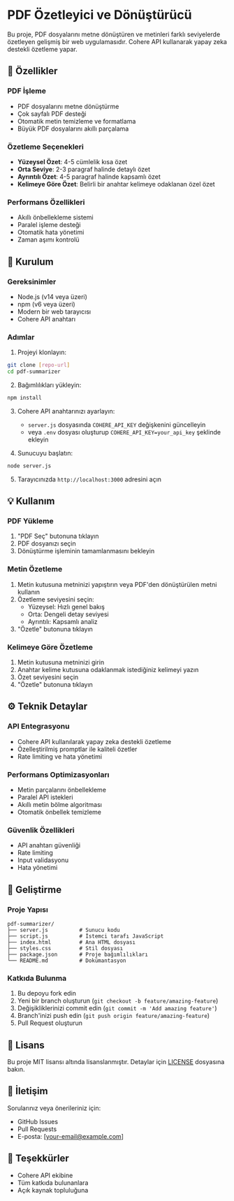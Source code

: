 # PDF Özetleyici ve Dönüştürücü

Bu proje, PDF dosyalarını metne dönüştüren ve metinleri farklı seviyelerde özetleyen gelişmiş bir web uygulamasıdır. Cohere API kullanarak yapay zeka destekli özetleme yapar.

## 🌟 Özellikler

### PDF İşleme

- PDF dosyalarını metne dönüştürme
- Çok sayfalı PDF desteği
- Otomatik metin temizleme ve formatlama
- Büyük PDF dosyalarını akıllı parçalama

### Özetleme Seçenekleri

- **Yüzeysel Özet**: 4-5 cümlelik kısa özet
- **Orta Seviye**: 2-3 paragraf halinde detaylı özet
- **Ayrıntılı Özet**: 4-5 paragraf halinde kapsamlı özet
- **Kelimeye Göre Özet**: Belirli bir anahtar kelimeye odaklanan özel özet

### Performans Özellikleri

- Akıllı önbellekleme sistemi
- Paralel işleme desteği
- Otomatik hata yönetimi
- Zaman aşımı kontrolü

## 🚀 Kurulum

### Gereksinimler

- Node.js (v14 veya üzeri)
- npm (v6 veya üzeri)
- Modern bir web tarayıcısı
- Cohere API anahtarı

### Adımlar

1. Projeyi klonlayın:

```bash
git clone [repo-url]
cd pdf-summarizer
```

2. Bağımlılıkları yükleyin:

```bash
npm install
```

3. Cohere API anahtarınızı ayarlayın:

   - `server.js` dosyasında `COHERE_API_KEY` değişkenini güncelleyin
   - veya `.env` dosyası oluşturup `COHERE_API_KEY=your_api_key` şeklinde ekleyin

4. Sunucuyu başlatın:

```bash
node server.js
```

5. Tarayıcınızda `http://localhost:3000` adresini açın

## 💡 Kullanım

### PDF Yükleme

1. "PDF Seç" butonuna tıklayın
2. PDF dosyanızı seçin
3. Dönüştürme işleminin tamamlanmasını bekleyin

### Metin Özetleme

1. Metin kutusuna metninizi yapıştırın veya PDF'den dönüştürülen metni kullanın
2. Özetleme seviyesini seçin:
   - Yüzeysel: Hızlı genel bakış
   - Orta: Dengeli detay seviyesi
   - Ayrıntılı: Kapsamlı analiz
3. "Özetle" butonuna tıklayın

### Kelimeye Göre Özetleme

1. Metin kutusuna metninizi girin
2. Anahtar kelime kutusuna odaklanmak istediğiniz kelimeyi yazın
3. Özet seviyesini seçin
4. "Özetle" butonuna tıklayın

## ⚙️ Teknik Detaylar

### API Entegrasyonu

- Cohere API kullanılarak yapay zeka destekli özetleme
- Özelleştirilmiş promptlar ile kaliteli özetler
- Rate limiting ve hata yönetimi

### Performans Optimizasyonları

- Metin parçalarını önbellekleme
- Paralel API istekleri
- Akıllı metin bölme algoritması
- Otomatik önbellek temizleme

### Güvenlik Özellikleri

- API anahtarı güvenliği
- Rate limiting
- Input validasyonu
- Hata yönetimi

## 🔧 Geliştirme

### Proje Yapısı

```
pdf-summarizer/
├── server.js          # Sunucu kodu
├── script.js          # İstemci tarafı JavaScript
├── index.html         # Ana HTML dosyası
├── styles.css         # Stil dosyası
├── package.json       # Proje bağımlılıkları
└── README.md          # Dokümantasyon
```

### Katkıda Bulunma

1. Bu depoyu fork edin
2. Yeni bir branch oluşturun (`git checkout -b feature/amazing-feature`)
3. Değişikliklerinizi commit edin (`git commit -m 'Add amazing feature'`)
4. Branch'inizi push edin (`git push origin feature/amazing-feature`)
5. Pull Request oluşturun

## 📝 Lisans

Bu proje MIT lisansı altında lisanslanmıştır. Detaylar için [LICENSE](LICENSE) dosyasına bakın.

## 🤝 İletişim

Sorularınız veya önerileriniz için:

- GitHub Issues
- Pull Requests
- E-posta: [your-email@example.com]

## 🙏 Teşekkürler

- Cohere API ekibine
- Tüm katkıda bulunanlara
- Açık kaynak topluluğuna

